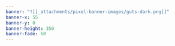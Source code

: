 ```yaml
---
banner: "![[_attachments/pixel-banner-images/guts-dark.png]]"
banner-x: 55
banner-y: 0
banner-height: 350
banner-fade: 60
---
```

